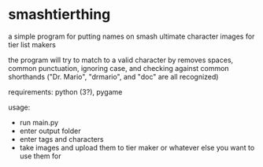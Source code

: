 # smashtierthing

a simple program for putting names on smash ultimate character images for tier list makers

the program will try to match to a valid character by removes spaces, common punctuation, ignoring case, and checking against common shorthands ("Dr. Mario", "drmario", and "doc" are all recognized) 

requirements:
python (3?), pygame

usage:
- run main.py
- enter output folder
- enter tags and characters
- take images and upload them to tier maker or whatever else you want to use them for
